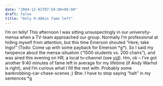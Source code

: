 ```yaml
---
date: "2004-12-01T07:50:00+00:00"
draft: false
title: "Only 9:40min fame left"
---
```

I’m on telly! This afternoon I was sitting unsuspectingly in our
university-mensa when a TV-team approached our group. Normally I’m
professional at hiding myself from attention, but this time Emerson
shouted “Here, take Ingo!” (Todo: Come up with some payback for
Emerson \*g\*). So I said my twopence about the mensa-situation
(“1500 students vs. 200 chairs”), and was aired this evening on HR,
a local tv-channel (see
[vid](http://www.pixxelschubser.de/fileadmin/vid/mensa_hr/mensa_dsl.mov)).
Hm, ok – I’ve got another 9:40 minutes of fame left in average for
my lifetime (if Andy Warhol is right), and I’m curious what I fill
the rest with. Probably some bankrobbing-car-chase-scenes ;) Btw: I
have to stop saying “halt” in my sentences \*g



